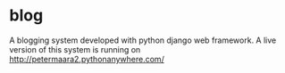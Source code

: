 # blog
A blogging system developed with python django web framework.
A live version of this system is running on http://petermaara2.pythonanywhere.com/
